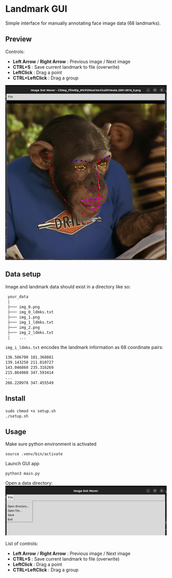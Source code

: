 # Landmark GUI

Simple interface for manually annotating face image data (68 landmarks).

## Preview

Controls:
* **Left Arrow** / **Right Arrow** : Previous image / Next image
* **CTRL+S** : Save current landmark to file (overwrite)
* **LeftClick** : Drag a point
* **CTRL+LeftClick** : Drag a group

![Preview](assets/image-1.png)


## Data setup

Image and landmark data should exist in a directory like so:
```
 your_data
 |
 ├─── img_0.png
 ├─── img_0_ldmks.txt
 ├─── img_1.png
 ├─── img_1_ldmks.txt
 ├─── img_2.png
 ├─── img_2_ldmks.txt
 │    ...
```

`img_i_ldmks.txt` encodes the landmark information as 68 coordinate pairs:
```
136.586700 181.368881
139.143250 211.010727
143.046860 235.316269
215.864960 347.593414
...
266.220978 347.455549
```


## Install

```
sudo chmod +x setup.sh
./setup.sh
```

## Usage

Make sure python environment is activated
```
source .venv/bin/activate
```

Launch GUI app
```
python3 main.py
```

Open a data directory:
![Alt text](assets/image.png)


List of controls:
* **Left Arrow** / **Right Arrow** : Previous image / Next image
* **CTRL+S** : Save current landmark to file (overwrite)
* **LeftClick** : Drag a point
* **CTRL+LeftClick** : Drag a group
